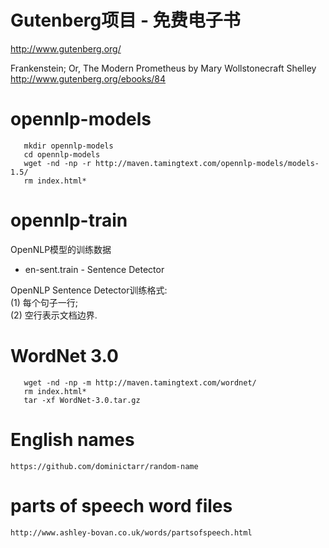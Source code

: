 # Gutenberg项目 - 免费电子书
http://www.gutenberg.org/

Frankenstein; Or, The Modern Prometheus by Mary Wollstonecraft Shelley
http://www.gutenberg.org/ebooks/84


# opennlp-models

	   mkdir opennlp-models 
	   cd opennlp-models 
	   wget -nd -np -r http://maven.tamingtext.com/opennlp-models/models-1.5/ 
	   rm index.html*

# opennlp-train

OpenNLP模型的训练数据

+ en-sent.train - Sentence Detector

OpenNLP Sentence Detector训练格式:  
(1) 每个句子一行;  
(2) 空行表示文档边界.

# WordNet 3.0

	   wget -nd -np -m http://maven.tamingtext.com/wordnet/
	   rm index.html*
	   tar -xf WordNet-3.0.tar.gz   
	   
# English names

	https://github.com/dominictarr/random-name
	   
# parts of speech word files

	http://www.ashley-bovan.co.uk/words/partsofspeech.html
